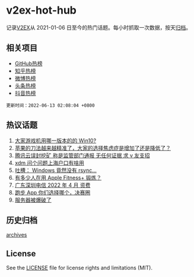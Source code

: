 # v2ex-hot-hub

 记录[V2EX](https://www.v2ex.com/)从 2021-01-06 日至今的热门话题。每小时抓取一次数据，按天[归档](archives)。
 
 ## 相关项目

- [GitHub热榜](https://github.com/lonnyzhang423/github-hot-hub)
- [知乎热榜](https://github.com/lonnyzhang423/zhihu-hot-hub)
- [微博热榜](https://github.com/lonnyzhang423/weibo-hot-hub)
- [头条热榜](https://github.com/lonnyzhang423/toutiao-hot-hub)
- [抖音热榜](https://github.com/lonnyzhang423/douyin-hot-hub)


 `更新时间：2022-06-13 02:08:04 +0800`

## 热议话题

1. [大家游戏机用哪一版本的的 Win10?](https://www.v2ex.com/t/859017)
1. [苹果的刀法越来越精准了，大家的选择焦虑症是增加了还是降低了？](https://www.v2ex.com/t/859055)
1. [腾讯云误封挖矿 称是监管部门通报 无任何证据 求 v 友支招](https://www.v2ex.com/t/859088)
1. [xdm 问个问题上海户口有啥用](https://www.v2ex.com/t/859060)
1. [吐槽： Windows 竟然没有 rsync...](https://www.v2ex.com/t/859114)
1. [有多少人在用 Apple Fitness+ 锻炼？](https://www.v2ex.com/t/859026)
1. [广东深圳电信 2022 年 4 月 资费](https://www.v2ex.com/t/859014)
1. [跑步 App 你们选择哪个，决赛圈](https://www.v2ex.com/t/859020)
1. [服务器被爆破了](https://www.v2ex.com/t/859022)

## 历史归档

[archives](archives)

## License

See the [LICENSE](LICENSE) file for license rights and limitations (MIT).
